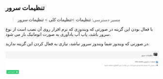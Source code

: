 ﻿## تنظیمات سرور

>  مسیر دسترسی:  **تنظیمات** >**تنظیمات کلی** > **تنظیمات سرور** 

با فعال بودن این گزینه در صورتی که ویندوزی که نرم افزار روی آن نصب است از نوع سرور باشد، پاپ آپ یادآوری به صورت اتوماتیک باز می شود.

در صورتی که ویندوز شما ویندوز سرور نباشد، نیازی به فعال کردن این گزینه ندارید.


![](ServerSetting.png)

